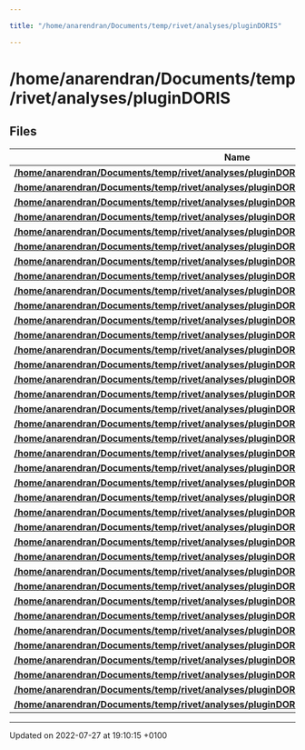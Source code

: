 ```yaml
---

title: "/home/anarendran/Documents/temp/rivet/analyses/pluginDORIS"

---
```


# /home/anarendran/Documents/temp/rivet/analyses/pluginDORIS



## Files

| Name           |
| -------------- |
| **[/home/anarendran/Documents/temp/rivet/analyses/pluginDORIS/ARGUS_1986_I227324.cc](http://example.org/files/argus__1986__i227324_8cc/#file-argus-1986-i227324.cc)**  |
| **[/home/anarendran/Documents/temp/rivet/analyses/pluginDORIS/ARGUS_1988_I251097.cc](http://example.org/files/argus__1988__i251097_8cc/#file-argus-1988-i251097.cc)**  |
| **[/home/anarendran/Documents/temp/rivet/analyses/pluginDORIS/ARGUS_1988_I261672.cc](http://example.org/files/argus__1988__i261672_8cc/#file-argus-1988-i261672.cc)**  |
| **[/home/anarendran/Documents/temp/rivet/analyses/pluginDORIS/ARGUS_1989_I262415.cc](http://example.org/files/argus__1989__i262415_8cc/#file-argus-1989-i262415.cc)**  |
| **[/home/anarendran/Documents/temp/rivet/analyses/pluginDORIS/ARGUS_1989_I262551.cc](http://example.org/files/argus__1989__i262551_8cc/#file-argus-1989-i262551.cc)**  |
| **[/home/anarendran/Documents/temp/rivet/analyses/pluginDORIS/ARGUS_1989_I268577.cc](http://example.org/files/argus__1989__i268577_8cc/#file-argus-1989-i268577.cc)**  |
| **[/home/anarendran/Documents/temp/rivet/analyses/pluginDORIS/ARGUS_1989_I276860.cc](http://example.org/files/argus__1989__i276860_8cc/#file-argus-1989-i276860.cc)**  |
| **[/home/anarendran/Documents/temp/rivet/analyses/pluginDORIS/ARGUS_1989_I278932.cc](http://example.org/files/argus__1989__i278932_8cc/#file-argus-1989-i278932.cc)**  |
| **[/home/anarendran/Documents/temp/rivet/analyses/pluginDORIS/ARGUS_1989_I280943.cc](http://example.org/files/argus__1989__i280943_8cc/#file-argus-1989-i280943.cc)**  |
| **[/home/anarendran/Documents/temp/rivet/analyses/pluginDORIS/ARGUS_1989_I282570.cc](http://example.org/files/argus__1989__i282570_8cc/#file-argus-1989-i282570.cc)**  |
| **[/home/anarendran/Documents/temp/rivet/analyses/pluginDORIS/ARGUS_1990_I278933.cc](http://example.org/files/argus__1990__i278933_8cc/#file-argus-1990-i278933.cc)**  |
| **[/home/anarendran/Documents/temp/rivet/analyses/pluginDORIS/ARGUS_1990_I283027.cc](http://example.org/files/argus__1990__i283027_8cc/#file-argus-1990-i283027.cc)**  |
| **[/home/anarendran/Documents/temp/rivet/analyses/pluginDORIS/ARGUS_1990_I296522.cc](http://example.org/files/argus__1990__i296522_8cc/#file-argus-1990-i296522.cc)**  |
| **[/home/anarendran/Documents/temp/rivet/analyses/pluginDORIS/ARGUS_1991_I315059.cc](http://example.org/files/argus__1991__i315059_8cc/#file-argus-1991-i315059.cc)**  |
| **[/home/anarendran/Documents/temp/rivet/analyses/pluginDORIS/ARGUS_1992_I319102.cc](http://example.org/files/argus__1992__i319102_8cc/#file-argus-1992-i319102.cc)**  |
| **[/home/anarendran/Documents/temp/rivet/analyses/pluginDORIS/ARGUS_1992_I319105.cc](http://example.org/files/argus__1992__i319105_8cc/#file-argus-1992-i319105.cc)**  |
| **[/home/anarendran/Documents/temp/rivet/analyses/pluginDORIS/ARGUS_1993_I357132.cc](http://example.org/files/argus__1993__i357132_8cc/#file-argus-1993-i357132.cc)**  |
| **[/home/anarendran/Documents/temp/rivet/analyses/pluginDORIS/ARGUS_1993_S2653028.cc](http://example.org/files/argus__1993__s2653028_8cc/#file-argus-1993-s2653028.cc)**  |
| **[/home/anarendran/Documents/temp/rivet/analyses/pluginDORIS/ARGUS_1993_S2669951.cc](http://example.org/files/argus__1993__s2669951_8cc/#file-argus-1993-s2669951.cc)**  |
| **[/home/anarendran/Documents/temp/rivet/analyses/pluginDORIS/ARGUS_1993_S2789213.cc](http://example.org/files/argus__1993__s2789213_8cc/#file-argus-1993-s2789213.cc)**  |
| **[/home/anarendran/Documents/temp/rivet/analyses/pluginDORIS/ARGUS_1994_I354224.cc](http://example.org/files/argus__1994__i354224_8cc/#file-argus-1994-i354224.cc)**  |
| **[/home/anarendran/Documents/temp/rivet/analyses/pluginDORIS/ARGUS_1994_I371613.cc](http://example.org/files/argus__1994__i371613_8cc/#file-argus-1994-i371613.cc)**  |
| **[/home/anarendran/Documents/temp/rivet/analyses/pluginDORIS/ARGUS_1995_I397794.cc](http://example.org/files/argus__1995__i397794_8cc/#file-argus-1995-i397794.cc)**  |
| **[/home/anarendran/Documents/temp/rivet/analyses/pluginDORIS/ARGUS_1997_I440304.cc](http://example.org/files/argus__1997__i440304_8cc/#file-argus-1997-i440304.cc)**  |
| **[/home/anarendran/Documents/temp/rivet/analyses/pluginDORIS/CRYSTAL_BALL_1988_I261078.cc](http://example.org/files/crystal__ball__1988__i261078_8cc/#file-crystal-ball-1988-i261078.cc)**  |
| **[/home/anarendran/Documents/temp/rivet/analyses/pluginDORIS/DASP_1978_I129715.cc](http://example.org/files/dasp__1978__i129715_8cc/#file-dasp-1978-i129715.cc)**  |
| **[/home/anarendran/Documents/temp/rivet/analyses/pluginDORIS/DASP_1979_I132045.cc](http://example.org/files/dasp__1979__i132045_8cc/#file-dasp-1979-i132045.cc)**  |
| **[/home/anarendran/Documents/temp/rivet/analyses/pluginDORIS/DASP_1979_I132410.cc](http://example.org/files/dasp__1979__i132410_8cc/#file-dasp-1979-i132410.cc)**  |
| **[/home/anarendran/Documents/temp/rivet/analyses/pluginDORIS/DASP_1982_I178613.cc](http://example.org/files/dasp__1982__i178613_8cc/#file-dasp-1982-i178613.cc)**  |
| **[/home/anarendran/Documents/temp/rivet/analyses/pluginDORIS/DESY147_1978_I131524.cc](http://example.org/files/desy147__1978__i131524_8cc/#file-desy147-1978-i131524.cc)**  |
| **[/home/anarendran/Documents/temp/rivet/analyses/pluginDORIS/DESY147_1980_I153896.cc](http://example.org/files/desy147__1980__i153896_8cc/#file-desy147-1980-i153896.cc)**  |
| **[/home/anarendran/Documents/temp/rivet/analyses/pluginDORIS/LENA_1981_I164397.cc](http://example.org/files/lena__1981__i164397_8cc/#file-lena-1981-i164397.cc)**  |
| **[/home/anarendran/Documents/temp/rivet/analyses/pluginDORIS/LENA_1982_I179431.cc](http://example.org/files/lena__1982__i179431_8cc/#file-lena-1982-i179431.cc)**  |
| **[/home/anarendran/Documents/temp/rivet/analyses/pluginDORIS/PLUTO_1977_I110272.cc](http://example.org/files/pluto__1977__i110272_8cc/#file-pluto-1977-i110272.cc)**  |
| **[/home/anarendran/Documents/temp/rivet/analyses/pluginDORIS/PLUTO_1977_I118873.cc](http://example.org/files/pluto__1977__i118873_8cc/#file-pluto-1977-i118873.cc)**  |
| **[/home/anarendran/Documents/temp/rivet/analyses/pluginDORIS/PLUTO_1981_I156315.cc](http://example.org/files/pluto__1981__i156315_8cc/#file-pluto-1981-i156315.cc)**  |
| **[/home/anarendran/Documents/temp/rivet/analyses/pluginDORIS/PLUTO_1981_I165122.cc](http://example.org/files/pluto__1981__i165122_8cc/#file-pluto-1981-i165122.cc)**  |






-------------------------------

Updated on 2022-07-27 at 19:10:15 +0100
